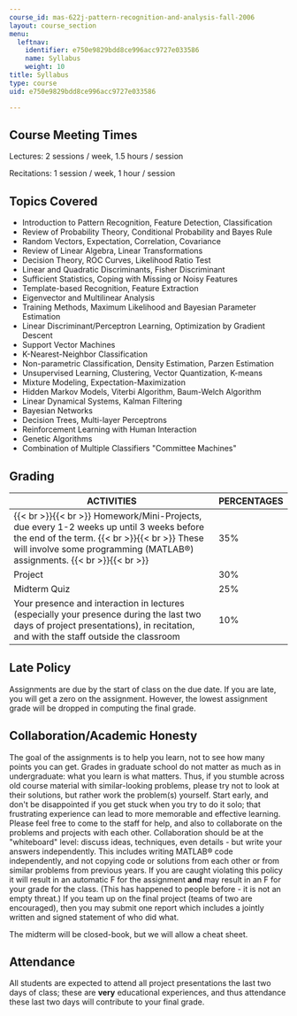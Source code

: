 ```yaml
---
course_id: mas-622j-pattern-recognition-and-analysis-fall-2006
layout: course_section
menu:
  leftnav:
    identifier: e750e9829bdd8ce996acc9727e033586
    name: Syllabus
    weight: 10
title: Syllabus
type: course
uid: e750e9829bdd8ce996acc9727e033586

---
```


Course Meeting Times
--------------------

Lectures: 2 sessions / week, 1.5 hours / session

Recitations: 1 session / week, 1 hour / session

Topics Covered
--------------

*   Introduction to Pattern Recognition, Feature Detection, Classification
*   Review of Probability Theory, Conditional Probability and Bayes Rule
*   Random Vectors, Expectation, Correlation, Covariance
*   Review of Linear Algebra, Linear Transformations
*   Decision Theory, ROC Curves, Likelihood Ratio Test
*   Linear and Quadratic Discriminants, Fisher Discriminant
*   Sufficient Statistics, Coping with Missing or Noisy Features
*   Template-based Recognition, Feature Extraction
*   Eigenvector and Multilinear Analysis
*   Training Methods, Maximum Likelihood and Bayesian Parameter Estimation
*   Linear Discriminant/Perceptron Learning, Optimization by Gradient Descent
*   Support Vector Machines
*   K-Nearest-Neighbor Classification
*   Non-parametric Classification, Density Estimation, Parzen Estimation
*   Unsupervised Learning, Clustering, Vector Quantization, K-means
*   Mixture Modeling, Expectation-Maximization
*   Hidden Markov Models, Viterbi Algorithm, Baum-Welch Algorithm
*   Linear Dynamical Systems, Kalman Filtering
*   Bayesian Networks
*   Decision Trees, Multi-layer Perceptrons
*   Reinforcement Learning with Human Interaction
*   Genetic Algorithms
*   Combination of Multiple Classifiers "Committee Machines"

Grading
-------

| ACTIVITIES | PERCENTAGES |
| --- | --- |
|  {{< br >}}{{< br >}} Homework/Mini-Projects, due every 1-2 weeks up until 3 weeks before the end of the term. {{< br >}}{{< br >}} These will involve some programming (MATLAB®) assignments. {{< br >}}{{< br >}}  | 35% |
| Project | 30% |
| Midterm Quiz | 25% |
| Your presence and interaction in lectures (especially your presence during the last two days of project presentations), in recitation, and with the staff outside the classroom | 10% 

  

Late Policy
-----------

Assignments are due by the start of class on the due date. If you are late, you will get a zero on the assignment. However, the lowest assignment grade will be dropped in computing the final grade.

Collaboration/Academic Honesty
------------------------------

The goal of the assignments is to help you learn, not to see how many points you can get. Grades in graduate school do not matter as much as in undergraduate: what you learn is what matters. Thus, if you stumble across old course material with similar-looking problems, please try not to look at their solutions, but rather work the problem(s) yourself. Start early, and don't be disappointed if you get stuck when you try to do it solo; that frustrating experience can lead to more memorable and effective learning. Please feel free to come to the staff for help, and also to collaborate on the problems and projects with each other. Collaboration should be at the "whiteboard" level: discuss ideas, techniques, even details - but write your answers independently. This includes writing MATLAB® code independently, and not copying code or solutions from each other or from similar problems from previous years. If you are caught violating this policy it will result in an automatic F for the assignment **and** may result in an F for your grade for the class. (This has happened to people before - it is not an empty threat.) If you team up on the final project (teams of two are encouraged), then you may submit one report which includes a jointly written and signed statement of who did what.

The midterm will be closed-book, but we will allow a cheat sheet.

Attendance
----------

All students are expected to attend all project presentations the last two days of class; these are **very** educational experiences, and thus attendance these last two days will contribute to your final grade.